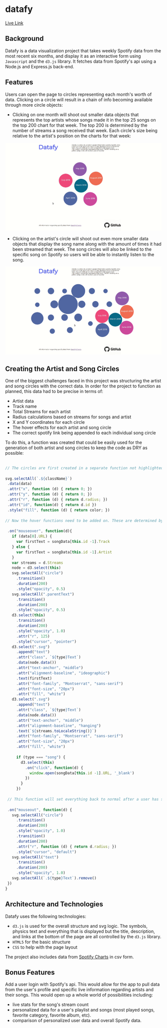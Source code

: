 # datafy

[Live Link](https://nmatison.github.io/datafy/)

## Background

Datafy is a data visualization project that takes weekly Spotify data from the most recent six months, and display it as an interactive form using `Javascript` and the `d3.js` library. It fetches data from Spotify's api using a Node.js and Express.js back-end.


## Features

Users can open the page to circles representing each month's worth of data. Clicking on a circle will result in a chain of info becoming available through more circle objects:

+ Clicking on one month will shoot out smaller data objects that represents the top artists whose songs made it in the top 25 songs on the top 200 chart for that week. The top 200 is determined by the number of streams a song received that week. Each circle's size being relative to the artist's position on the charts for that week:

![artist_gif](https://github.com/nmatison/datafy/blob/master/images/artist.gif)

+ Clicking on the artist's circle will shoot out even more smaller data objects that display the song name along with the amount of times it had been streamed that week. The song circles will also be linked to the specific song on Spotify so users will be able to instantly listen to the song.

![song_gif](https://github.com/nmatison/datafy/blob/master/images/song.gif)

## Creating the Artist and Song Circles

One of the biggest challenges faced in this project was structuring the artist and song circles with the correct data. In order for the project to function as planned, this data had to be precise in terms of:
 + Artist data
 + Track name
 + Total Streams for each artist
 + Radius calculations based on streams for songs and artist
 + X and Y coordinates for each circle
 + The hover effects for each artist and song circle
 + The correct spotify link being appended to each individual song circle
 
 To do this, a function was created that could be easily used for the generation of both artist and song circles to keep the code as DRY as possible:

   ```js
   
   // The circles are first created in a separate function not highlighted here. Then, the stats are applied using d3 selectors and attributes based on whether a circle represents a song or an artist .
    
  svg.selectAll(`.${className}`)
    .data(data)
    .attr("x", function (d) { return 0; })
    .attr("y", function (d) { return 0; })
    .attr("r", function (d) { return d.radius; })
    .attr("id", function(d) { return d.id })
    .style("fill", function (d) { return color; })
    
   // Now the hover functions need to be added on. These are determined by whether the data contains a URL header or not. The artist data does not contain this header.
   
    .on("mouseover", function(d){
      if (data[0].URL) {
        var firstText = songData[this.id -1].Track
      } else {
        var firstText = songData[this.id -1].Artist
      }
      var streams = d.Streams
      node = d3.select(this)
      svg.selectAll("circle")
        .transition()
        .duration(200)
        .style("opacity", 0.5)
      svg.selectAll(".parentText")
        .transition()
        .duration(200)
        .style("opacity", 0.5)
      d3.select(this)
        .transition()
        .duration(200)
        .style("opacity", 1.0)
        .attr("r", 125)
        .style("cursor", "pointer")
      d3.select(".svg")
        .append("text")
        .attr("class", `${type}Text`)
        .data(node.data())
        .attr("text-anchor", "middle")
        .attr("alignment-baseline", "ideographic")
        .text(firstText)
        .attr("font-family", "Montserrat", "sans-serif")
        .attr("font-size", "20px")
        .attr("fill", "white")
      d3.select(".svg")
        .append("text")
        .attr("class", `${type}Text`)
        .data(node.data())
        .attr("text-anchor", "middle")
        .attr("alignment-baseline", "hanging")
        .text(`${streams.toLocaleString()}`)
        .attr("font-family", "Montserrat", "sans-serif")
        .attr("font-size", "20px")
        .attr("fill", "white")

        if (type === "song") {
          d3.select(this)
            .on("click", function(d) {
              window.open(songData[this.id -1].URL, '_blank')
            })
          }
        })
        
    // This function will set everything back to normal after a user has stopped hovering over the circle.

    .on("mouseout", function(d) {
      svg.selectAll("circle")
        .transition()
        .duration(200)
        .style("opacity", 1.0)
        .transition()
        .duration(200)
        .attr("r", function (d) { return d.radius; })
        .style("cursor", "default")
      svg.selectAll("text")
        .transition()
        .duration(200)
        .style("opacity", 1.0)
      svg.selectAll(`.${type}Text`).remove()
    })
}

 
 ```

## Architecture and Technologies

Datafy uses the following technologies:

+ `d3.js` is used for the overall structure and svg logic. The symbols, physics text and everything that is displayed but the title, description, and links at the bottom of the page are all controlled by the `d3.js` library.
+ `HTML5` for the basic structure
+ `CSS` to help with the page layout

The project also includes data from [Spotify Charts](https://spotifycharts.com/regional/global/weekly/2018-08-10--2018-08-17) in csv form.


## Bonus Features
Add a user login with Spotify's api. This would allow for the app to pull data from the user's profile and specific live information regarding artists and their songs. This would open up a whole world of possibilities including:
+ live stats for the song's stream count
+ personalized data for a user's playlist and songs (most played songs, favorite category, favorite album, etc).
+ comparison of personalized user data and overall Spotify data.

